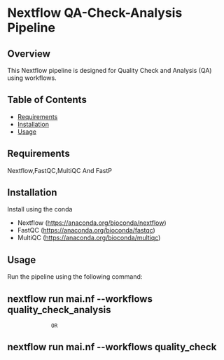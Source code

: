 # Nextflow QA-Check-Analysis Pipeline

## Overview
This Nextflow pipeline is designed for Quality Check and Analysis (QA) using workflows.
## Table of Contents
- [Requirements](#requirements)
- [Installation](#installation)
- [Usage](#usage)


## Requirements
Nextflow,FastQC,MultiQC And FastP

## Installation
Install using the conda
- Nextflow (https://anaconda.org/bioconda/nextflow)
- FastQC (https://anaconda.org/bioconda/fastqc)
- MultiQC (https://anaconda.org/bioconda/multiqc)

## Usage
Run the pipeline using the following command:

## nextflow run mai.nf --workflows quality_check_analysis 
                  OR
## nextflow run mai.nf --workflows quality_check
